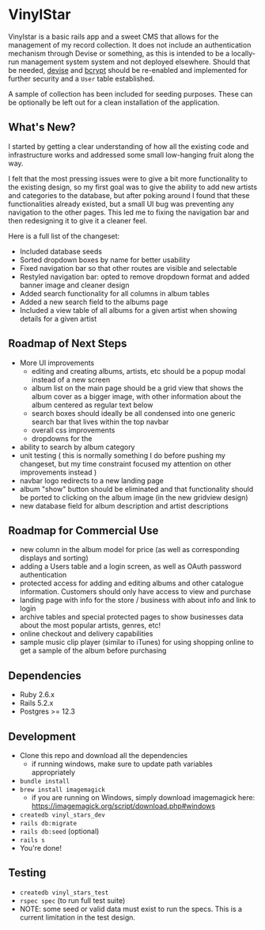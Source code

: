 # VinylStar
Vinylstar is a basic rails app and a sweet CMS that allows for the management of my record collection. It does not include an authentication mechanism through Devise or something, as this is intended to be a locally-run management system system and not deployed elsewhere. Should that be needed, [devise](https://github.com/plataformatec/devise) and [bcrypt](https://github.com/codahale/bcrypt-ruby) should be re-enabled and implemented for further security and a `User` table established.

A sample of collection has been included for seeding purposes. These can be optionally be left out for a clean installation of the application.

## What's New?
I started by getting a clear understanding of how all the existing code and infrastructure works and addressed some small low-hanging fruit along the way. 

I felt that the most pressing issues were to give a bit more functionality to the existing design, so my first goal was to give the ability to add new artists and categories to the database, but after poking around I found that these functionalities already existed, but a small UI bug was preventing any navigation to the other pages. This led me to fixing the navigation bar and then redesigning it to give it a cleaner feel.

Here is a full list of the changeset:

- Included database seeds
- Sorted dropdown boxes by name for better usability
- Fixed navigation bar so that other routes are visible and selectable
- Restyled navigation bar: opted to remove dropdown format and added banner image and cleaner design
- Added search functionality for all columns in album tables
- Added a new search field to the albums page
- Included a view table of all albums for a given artist when showing details for a given artist

## Roadmap of Next Steps
- More UI improvements
  - editing and creating albums, artists, etc should be a popup modal instead of a new screen
  - album list on the main page should be a grid view that shows the album cover as a bigger image, with other information about the album centered as regular text below
  - search boxes should ideally be all condensed into one generic search bar that lives within the top navbar
  - overall css improvements 
  - dropdowns for the 
- ability to search by album category
- unit testing ( this is normally something I do before pushing my changeset, but my time constraint focused my attention on other improvements instead )
- navbar logo redirects to a new landing page
- album "show" button should be eliminated and that functionality should be ported to clicking on the album image (in the new gridview design)
- new database field for album description and artist descriptions

## Roadmap for Commercial Use
- new column in the album model for price (as well as corresponding displays and sorting)
- adding a Users table and a login screen, as well as OAuth password authentication
- protected access for adding and editing albums and other catalogue information. Customers should only have access to view and purchase
- landing page with info for the store / business with about info and link to login
- archive tables and special protected pages to show businesses data about the most popular artists, genres, etc!
- online checkout and delivery capabilities
- sample music clip player (similar to iTunes) for using shopping online to get a sample of the album before purchasing


## Dependencies
- Ruby 2.6.x
- Rails 5.2.x
- Postgres >= 12.3

## Development
- Clone this repo and download all the dependencies 
  - if running windows, make sure to update path variables appropriately
- `bundle install`
- `brew install imagemagick` 
    - if you are running on Windows, simply download imagemagick here: https://imagemagick.org/script/download.php#windows
- `createdb vinyl_stars_dev` 
- `rails db:migrate`
- `rails db:seed` (optional)
- `rails s`
- You're done!

## Testing
- `createdb vinyl_stars_test`
- `rspec spec` (to run full test suite)
- NOTE: some seed or valid data must exist to run the specs. This is a current limitation in the test design.